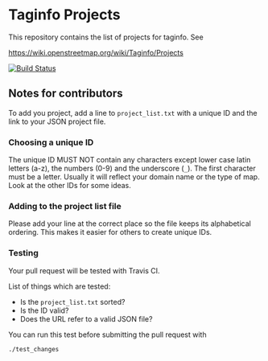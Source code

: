 
# Taginfo Projects

This repository contains the list of projects for taginfo. See

https://wiki.openstreetmap.org/wiki/Taginfo/Projects

[![Build Status](https://secure.travis-ci.org/taginfo/taginfo-projects.png)](https://travis-ci.org/taginfo/taginfo-projects)


## Notes for contributors

To add you project, add a line to `project_list.txt` with a unique ID and the
link to your JSON project file.

### Choosing a unique ID

The unique ID MUST NOT contain any characters except lower case latin letters
(a-z), the numbers (0-9) and the underscore (`_`). The first character must be
a letter. Usually it will reflect your domain name or the type of map. Look at
the other IDs for some ideas.

### Adding to the project list file

Please add your line at the correct place so the file keeps its alphabetical
ordering. This makes it easier for others to create unique IDs.

### Testing

Your pull request will be tested with Travis CI.

List of things which are tested:

* Is the `project_list.txt` sorted?
* Is the ID valid?
* Does the URL refer to a valid JSON file?

You can run this test before submitting the pull request with

    ./test_changes

